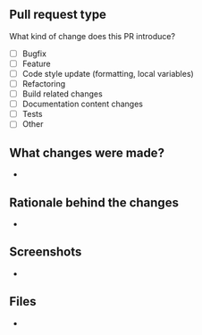 ## Pull request type

What kind of change does this PR introduce?

- [ ] Bugfix
- [ ] Feature
- [ ] Code style update (formatting, local variables)
- [ ] Refactoring
- [ ] Build related changes
- [ ] Documentation content changes
- [ ] Tests
- [ ] Other

## What changes were made?

-

## Rationale behind the changes

-

## Screenshots

-

## Files

-
